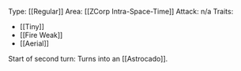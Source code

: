 Type: [[Regular]]
Area: [[ZCorp Intra-Space-Time]]
Attack: n/a
Traits:
- [[Tiny]]
- [[Fire Weak]]
- [[Aerial]]

Start of second turn: Turns into an [[Astrocado]].